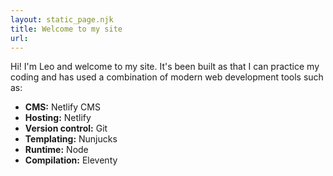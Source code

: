 ```yaml
---
layout: static_page.njk
title: Welcome to my site
url: 
---
```

Hi! I'm Leo and welcome to my site. It's been built as that I can practice my coding and has used a combination of modern web development tools such as:

* **CMS:** Netlify CMS
* **Hosting:** Netlify
* **Version control:** Git
* **Templating:** Nunjucks
* **Runtime:** Node
* **Compilation:** Eleventy